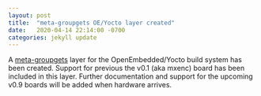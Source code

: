 ```yaml
---
layout: post
title:  "meta-groupgets OE/Yocto layer created"
date:   2020-04-14 22:14:00 -0700
categories: jekyll update
---
```

A [meta-groupgets][mg-gh] layer for the OpenEmbedded/Yocto build system has been created. Support for previous the v0.1
(aka mxenc) board has been included in this layer. Further documentation and support for the upcoming v0.9 boards will be
added when hardware arrives.

[mg-gh]: https://github.com/groupgets/meta-groupgets

